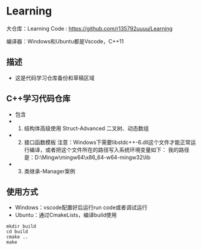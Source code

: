 # Learning
 大仓库：Learning Code : <https://github.com/r135792uuuu/Learning>

 编译器：Windows和Ubuntu都是Vscode，C++11

## 描述
 - 这是代码学习仓库备份和草稿区域

## C++学习代码仓库
 - 包含
 - 1. 结构体高级使用 Struct-Advanced
    二叉树、动态数组
 - 2. 接口函数模板
    注意：Windows下需要libstdc++-6.dll这个文件才能正常运行编译，或者把这个文件所在的路径写入系统环境变量如下：
    我的路径是：D:\Mingw\mingw64\x86_64-w64-mingw32\lib
 - 3. 类继承-Manager案例

## 使用方式
 - Windows：vscode配置好后运行run code或者调试运行
 - Ubuntu：通过CmakeLists，编译build使用
 ```
 mkdir build
 cd build
 cmake ..
 make
 ```
